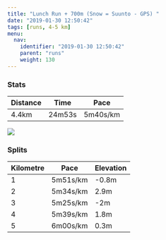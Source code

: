 ```yaml
---
title: "Lunch Run + 700m (Snow = Suunto - GPS) "
date: "2019-01-30 12:50:42"
tags: [runs, 4-5 km]
menu:
  nav:
    identifier: "2019-01-30 12:50:42"
    parent: "runs"
    weight: 130
---
```


### Stats

| Distance | Time | Pace |
|----------|------|------|
|4.4km|24m53s|5m40s/km|

<img src='https://maps.googleapis.com/maps/api/staticmap?maptype=roadmap&path=enc:gwieI~yzLxF|OrHzh@k@bAEoB~@nYoAza@pAuQa@k[x@cFeHyd@kHc[_K{OiH_DaD{G&key=AIzaSyAfqMeaZ1CCJFGP5cWud__oZnT_Pybg-1M&size=800x800&markers=color:yellow|label:S|53.46692,-2.27248&markers=color:green|label:F|53.47111999999999,-2.2673499999999995'>

### Splits

| Kilometre | Pace | Elevation |
|------|------|-----------|
|1|5m51s/km|-0.8m|
|2|5m34s/km|2.9m|
|3|5m25s/km|-2m|
|4|5m39s/km|1.8m|
|5|6m00s/km|0.3m|

